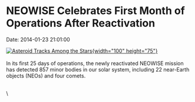 NEOWISE Celebrates First Month of Operations After Reactivation
===============================================================

Date: 2014-01-23 21:01:00

[![Asteroid Tracks Among the
Stars](http://www.jpl.nasa.gov/images/neo/20140123/pia17832-th.jpg){width="100"
height="75"}](http://www.jpl.nasa.gov/news/news.cfm?release=2014-023&rn=news.xml&rst=4023)\
\
In its first 25 days of operations, the newly reactivated NEOWISE
mission has detected 857 minor bodies in our solar system, including 22
near-Earth objects (NEOs) and four comets.

\
\
